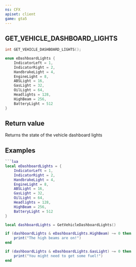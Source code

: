 ```yaml
---
ns: CFX
apiset: client
game: gta5
---
```

## GET_VEHICLE_DASHBOARD_LIGHTS

```c
int GET_VEHICLE_DASHBOARD_LIGHTS();
```

```c
enum eDashboardLights {
	IndicatorLeft = 1,
	IndicatorRight = 2,
	HandbrakeLight = 4,
	EngineLight = 8,
	ABSLight = 16,
	GasLight = 32,
	OilLight = 64,
	Headlights = 128,
	HighBeam = 256,
	BatteryLight = 512
}
```

## Return value
Returns the state of the vehicle dashboard lights

## Examples
```lua
```lua
local eDashboardLights = {
    IndicatorLeft = 1,
    IndicatorRight = 2,
    HandbrakeLight = 4,
    EngineLight = 8,
    ABSLight = 16,
    GasLight = 32,
    OilLight = 64,
    Headlights = 128,
    HighBeam = 256,
    BatteryLight = 512
}

local dashboardLights = GetVehicleDashboardLights()

if (dashboardLights & eDashboardLights.HighBeam) ~= 0 then
    print("The high beams are on!")
end

if (dashboardLights & eDashboardLights.GasLight) ~= 0 then
    print("You might need to get some fuel!")
end
``````
